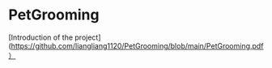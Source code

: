 # PetGrooming
[Introduction of the project](https://github.com/liangliang1120/PetGrooming/blob/main/PetGrooming.pdf）

